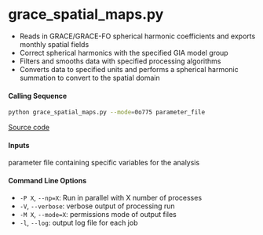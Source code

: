 grace_spatial_maps.py
=====================

 - Reads in GRACE/GRACE-FO spherical harmonic coefficients and exports monthly spatial fields
 - Correct spherical harmonics with the specified GIA model group
 - Filters and smooths data with specified processing algorithms
 - Converts data to specified units and performs a spherical harmonic summation to convert to the spatial domain

#### Calling Sequence
```bash
python grace_spatial_maps.py --mode=0o775 parameter_file
```
[Source code](https://github.com/tsutterley/read-GRACE-harmonics/blob/master/scripts/grace_spatial_maps.py)

#### Inputs
   parameter file containing specific variables for the analysis

#### Command Line Options
 - `-P X`, `--np=X`: Run in parallel with X number of processes
 - `-V`, `--verbose`: verbose output of processing run
 - `-M X`, `--mode=X`: permissions mode of output files
 - `-l`, `--log`: output log file for each job
